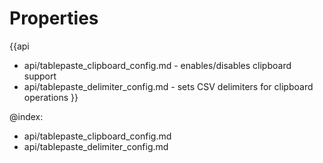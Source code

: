Properties
==========

{{api
- api/tablepaste_clipboard_config.md - enables/disables clipboard support
- api/tablepaste_delimiter_config.md - sets CSV delimiters for clipboard operations
}}

@index:
- api/tablepaste_clipboard_config.md
- api/tablepaste_delimiter_config.md

